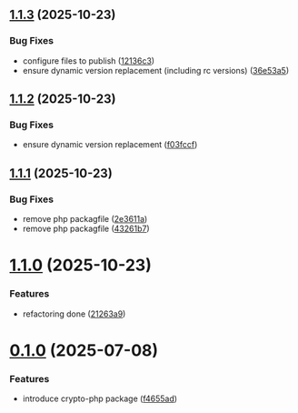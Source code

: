 ## [1.1.3](https://github.com/hawk-digital-environments/hawki-client/compare/v1.1.2...v1.1.3) (2025-10-23)


### Bug Fixes

* configure files to publish ([12136c3](https://github.com/hawk-digital-environments/hawki-client/commit/12136c3ece24be427217a00bec3e8bb645d066ae))
* ensure dynamic version replacement (including rc versions) ([36e53a5](https://github.com/hawk-digital-environments/hawki-client/commit/36e53a5f4552b51efd0a1cab38149af4c26fce54))



## [1.1.2](https://github.com/hawk-digital-environments/hawki-client/compare/v1.1.1...v1.1.2) (2025-10-23)


### Bug Fixes

* ensure dynamic version replacement ([f03fccf](https://github.com/hawk-digital-environments/hawki-client/commit/f03fccf60587694fa182777f2d006c04aa18f540))



## [1.1.1](https://github.com/hawk-digital-environments/hawki-client/compare/v1.1.0...v1.1.1) (2025-10-23)


### Bug Fixes

* remove php packagfile ([2e3611a](https://github.com/hawk-digital-environments/hawki-client/commit/2e3611aa49f01749f260ed0529974a5a88cd8b8f))
* remove php packagfile ([43261b7](https://github.com/hawk-digital-environments/hawki-client/commit/43261b709e235ce98e33e32e57eba6d0e531b838))



# [1.1.0](https://github.com/hawk-digital-environments/hawki-client/compare/v0.1.0...v1.1.0) (2025-10-23)


### Features

* refactoring done ([21263a9](https://github.com/hawk-digital-environments/hawki-client/commit/21263a9bf777b800e8ac9537d616b034e324cf21))



# [0.1.0](https://github.com/hawk-digital-environments/hawki-client/compare/f4655ade57d9fa43d06f326e0f180d8272660014...v0.1.0) (2025-07-08)


### Features

* introduce crypto-php package ([f4655ad](https://github.com/hawk-digital-environments/hawki-client/commit/f4655ade57d9fa43d06f326e0f180d8272660014))



